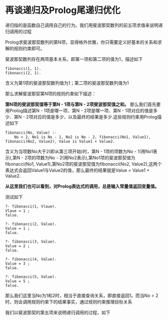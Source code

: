 # 再谈递归及Prolog尾递归优化

递归指的是函数自己调用自己的行为。我们用斐波那契数列的前五项求值来说明递归调用的过程

Prolog求斐波那契数列的第N项，显得格外优雅，你只需要定义好基本的关系和求解的规则约束即可。

斐波那契数列存在两项基本关系，即第一项和第二项的值为1，描述如下

```
fibonacci(1, 1).
fibonacci(2, 1).
```

含义为第1项的斐波那契数列值为1；第二项的斐波那契数列值为1

那么求解斐波那契第N项的规则约束如下描述：

**第N项的斐波那契值等于第N - 1项与第N - 2项斐波那契值之和。** 那么我们首先要用Prolog描述第N - 1项是哪一项、第N - 2项是哪一项、第N - 1项对应的值是多少、第N - 2项对应的值是多少、以及最终的结果是多少.这些规则约束用Prolog描述如下

```
fibonacci(No, Value) :- 
    No > 2, No1 is No - 1, No2 is No - 2, fibonacci(No1, Value1), fibonacci(No2, Value2), Value is Value1 + Value2.
```

含义为当项数No大于2(即从第三项开始)时，第N - 1项的项数为No - 1(用No1表示),第N - 2项的项数为No - 2(用No2表示),第No1项的斐波那契值为fibonacci(No1, Value1),第No2项的斐波那契值为fibonacci(No2, Value2),这两个表达式会返回Value1与Value2的值，那么最终的结果就是Value = Value1 + Value2.

**从这里我们也可以看到，对Prolog表达式的调用，总是输入常量值返回变量值。**

测试如下

```
?- fibonacci(1, Vlaue).
Vlaue = 1 ;
false.

?- fibonacci(2, Value).
Value = 1 ;
false.

?- fibonacci(3, Value).
Value = 2 ;
false.

?- fibonacci(4, Value).
Value = 3 ;
false.

?- fibonacci(5, Value).
Value = 5 ;
false.
```

那么我们这里当No为1和2时，相当于直接查询关系，即直接返回1。而当No > 2时，则会调用规则约束下的结果事实，通过规则约束推理目标关系

我们以斐波那契的第五项来说明递归调用的过程，如下

